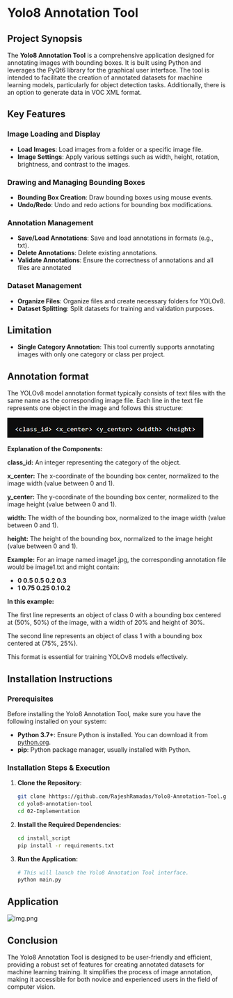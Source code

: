 # Yolo8 Annotation Tool

## Project Synopsis

The **Yolo8 Annotation Tool** is a comprehensive application designed for annotating images with bounding boxes. It is built using Python and leverages the PyQt6 library for the graphical user interface. The tool is intended to facilitate the creation of annotated datasets for machine learning models, particularly for object detection tasks.
Additionally, there is an option to generate data in VOC XML format.

## Key Features

### Image Loading and Display

- **Load Images**: Load images from a folder or a specific image file.
- **Image Settings**: Apply various settings such as width, height, rotation, brightness, and contrast to the images.

### Drawing and Managing Bounding Boxes

- **Bounding Box Creation**: Draw bounding boxes using mouse events.
- **Undo/Redo**: Undo and redo actions for bounding box modifications.

### Annotation Management

- **Save/Load Annotations**: Save and load annotations in formats (e.g., txt).
- **Delete Annotations**: Delete existing annotations.
- **Validate Annotations**: Ensure the correctness of annotations and all files are annotated

### Dataset Management

- **Organize Files**: Organize files and create necessary folders for YOLOv8.
- **Dataset Splitting**: Split datasets for training and validation purposes.

## Limitation

- **Single Category Annotation**: This tool currently supports annotating images with only one category or class per project.

## Annotation format
The YOLOv8 model annotation format typically consists of text files with the same name as the corresponding image file. Each line in the text file represents one object in the image and follows this structure:

![img.png](02-Implementation/image/doc/img.png)

**Explanation of the Components:**

  **class_id:** An integer representing the category of the object.

  **x_center:** The x-coordinate of the bounding box center, normalized to the image width (value between 0 and 1).

  **y_center:** The y-coordinate of the bounding box center, normalized to the image height (value between 0 and 1).

  **width:** The width of the bounding box, normalized to the image width (value between 0 and 1).

  **height:** The height of the bounding box, normalized to the image height (value between 0 and 1).
  
**Example:**
For an image named image1.jpg, the corresponding annotation file would be image1.txt and might contain:

- **0 0.5 0.5 0.2 0.3**
- **1 0.75 0.25 0.1 0.2**

**In this example:**

The first line represents an object of class 0 with a bounding box centered at (50%, 50%) of the image, with a width of 20% and height of 30%.

The second line represents an object of class 1 with a bounding box centered at (75%, 25%).

This format is essential for training YOLOv8 models effectively.
  
## Installation Instructions

### Prerequisites

Before installing the Yolo8 Annotation Tool, make sure you have the following installed on your system:

- **Python 3.7+**: Ensure Python is installed. You can download it from [python.org](https://www.python.org/downloads/).
- **pip**: Python package manager, usually installed with Python.

### Installation Steps & Execution

1. **Clone the Repository**:

   ```bash
   git clone hhttps://github.com/RajeshRamadas/Yolo8-Annotation-Tool.git
   cd yolo8-annotation-tool
   cd 02-Implementation

2. **Install the Required Dependencies:**
    ```bash
    cd install_script
    pip install -r requirements.txt

3. **Run the Application:**
    ```bash
    # This will launch the Yolo8 Annotation Tool interface.
    python main.py
   
## Application 

![img.png](02-Implementation/image/doc/app.png)

## Conclusion
The Yolo8 Annotation Tool is designed to be user-friendly and efficient, providing a robust set of features for creating annotated datasets for machine learning training. It simplifies the process of image annotation, making it accessible for both novice and experienced users in the field of computer vision.
